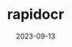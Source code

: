 ---
weight: 200
title: "rapidocr"
description: "rapidocr"
icon: menu_book
date: 2023-09-13
lastmod: 2023-09-13
draft: false
---